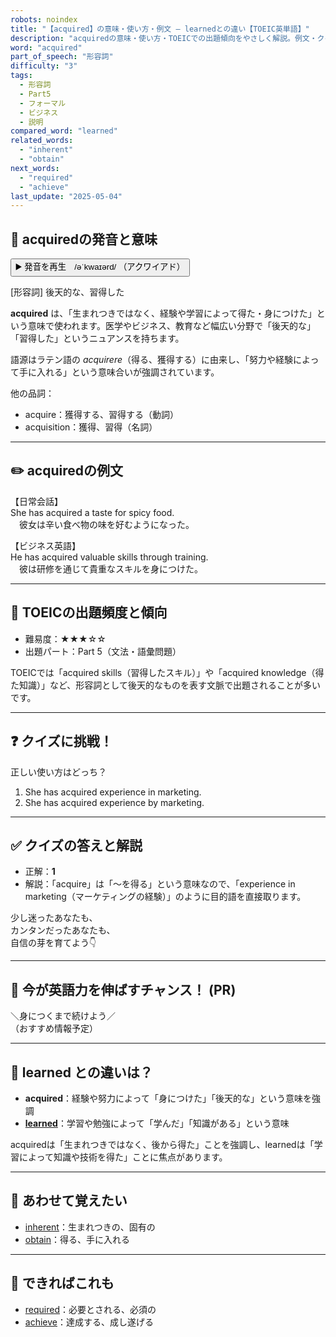 ```yaml
---
robots: noindex
title: "【acquired】の意味・使い方・例文 ― learnedとの違い【TOEIC英単語】"
description: "acquiredの意味・使い方・TOEICでの出題傾向をやさしく解説。例文・クイズ付きでlearnedとの違いもわかりやすく学べます。"
word: "acquired"
part_of_speech: "形容詞"
difficulty: "3"
tags:
  - 形容詞
  - Part5
  - フォーマル
  - ビジネス
  - 説明
compared_word: "learned"
related_words:
  - "inherent"
  - "obtain"
next_words:
  - "required"
  - "achieve"
last_update: "2025-05-04"
---
```


## 🔰 acquiredの発音と意味

<button class="play-audio" onclick="playTTS('acquired')">
  <span class="play-audio-main">
    ▶️ 発音を再生　/əˈkwaɪərd/
  </span>
  <span class="play-audio-sub">
    （アクワイアド）
  </span>
</button>

[形容詞] 後天的な、習得した

**acquired** は、「生まれつきではなく、経験や学習によって得た・身につけた」という意味で使われます。医学やビジネス、教育など幅広い分野で「後天的な」「習得した」というニュアンスを持ちます。

語源はラテン語の *acquirere*（得る、獲得する）に由来し、「努力や経験によって手に入れる」という意味合いが強調されています。

他の品詞：  
- acquire：獲得する、習得する（動詞）
- acquisition：獲得、習得（名詞）

---

## ✏️ acquiredの例文

【日常会話】  
She has acquired a taste for spicy food.  
　彼女は辛い食べ物の味を好むようになった。

【ビジネス英語】  
He has acquired valuable skills through training.  
　彼は研修を通じて貴重なスキルを身につけた。

---

## 🎯 TOEICの出題頻度と傾向

- 難易度：★★★☆☆
- 出題パート：Part 5（文法・語彙問題）

TOEICでは「acquired skills（習得したスキル）」や「acquired knowledge（得た知識）」など、形容詞として後天的なものを表す文脈で出題されることが多いです。

---

## ❓ クイズに挑戦！

正しい使い方はどっち？

1. She has acquired experience in marketing.  
2. She has acquired experience by marketing.

---

## ✅ クイズの答えと解説

- 正解：**1**
- 解説：「acquire」は「～を得る」という意味なので、「experience in marketing（マーケティングの経験）」のように目的語を直接取ります。

少し迷ったあなたも、  
カンタンだったあなたも、  
自信の芽を育てよう👇️

---

## 🚀 今が英語力を伸ばすチャンス！ (PR)

<div class="info-center">
＼身につくまで続けよう／<br>  
（おすすめ情報予定）
</div>

---

## 🤔  learned との違いは？

- **acquired**：経験や努力によって「身につけた」「後天的な」という意味を強調
- **[learned](/learned)**：学習や勉強によって「学んだ」「知識がある」という意味

acquiredは「生まれつきではなく、後から得た」ことを強調し、learnedは「学習によって知識や技術を得た」ことに焦点があります。

---

## 🧩 あわせて覚えたい

- [inherent](/inherent)：生まれつきの、固有の
- [obtain](/obtain)：得る、手に入れる

---

## 📖 できればこれも

- [required](/required)：必要とされる、必須の
- [achieve](/achieve)：達成する、成し遂げる

<!-- cvid: aid16_bid24 -->
